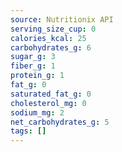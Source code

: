 ```yaml
---
source: Nutritionix API
serving_size_cup: 0
calories_kcal: 25
carbohydrates_g: 6
sugar_g: 3
fiber_g: 1
protein_g: 1
fat_g: 0
saturated_fat_g: 0
cholesterol_mg: 0
sodium_mg: 2
net_carbohydrates_g: 5
tags: []
---
```

